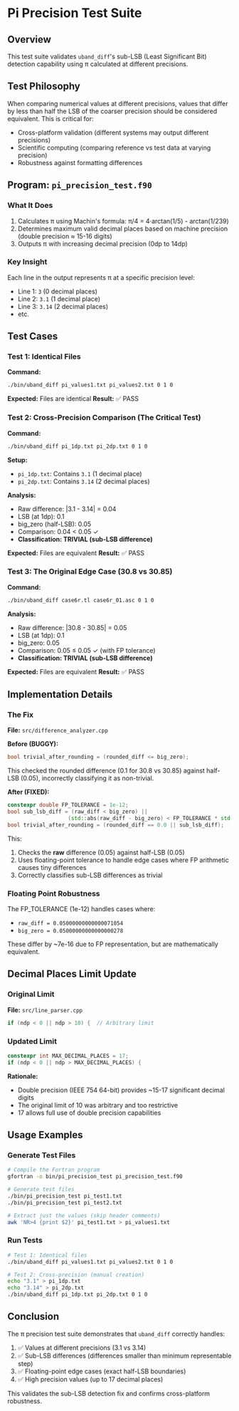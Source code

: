 # Pi Precision Test Suite

## Overview
This test suite validates `uband_diff`'s sub-LSB (Least Significant Bit) detection capability using π calculated at different precisions.

## Test Philosophy
When comparing numerical values at different precisions, values that differ by less than half the LSB of the coarser precision should be considered equivalent. This is critical for:
- Cross-platform validation (different systems may output different precisions)
- Scientific computing (comparing reference vs test data at varying precision)
- Robustness against formatting differences

## Program: `pi_precision_test.f90`

### What It Does
1. Calculates π using Machin's formula: π/4 = 4·arctan(1/5) - arctan(1/239)
2. Determines maximum valid decimal places based on machine precision (double precision ≈ 15-16 digits)
3. Outputs π with increasing decimal precision (0dp to 14dp)

### Key Insight
Each line in the output represents π at a specific precision level:
- Line 1: `3` (0 decimal places)
- Line 2: `3.1` (1 decimal place)
- Line 3: `3.14` (2 decimal places)
- etc.

## Test Cases

### Test 1: Identical Files
**Command:**
```bash
./bin/uband_diff pi_values1.txt pi_values2.txt 0 1 0
```
**Expected:** Files are identical
**Result:** ✅ PASS

### Test 2: Cross-Precision Comparison (The Critical Test)
**Command:**
```bash
./bin/uband_diff pi_1dp.txt pi_2dp.txt 0 1 0
```
**Setup:**
- `pi_1dp.txt`: Contains `3.1` (1 decimal place)
- `pi_2dp.txt`: Contains `3.14` (2 decimal places)

**Analysis:**
- Raw difference: |3.1 - 3.14| = 0.04
- LSB (at 1dp): 0.1
- big_zero (half-LSB): 0.05
- Comparison: 0.04 < 0.05 ✓
- **Classification: TRIVIAL (sub-LSB difference)**

**Expected:** Files are equivalent
**Result:** ✅ PASS

### Test 3: The Original Edge Case (30.8 vs 30.85)
**Command:**
```bash
./bin/uband_diff case6r.tl case6r_01.asc 0 1 0
```
**Analysis:**
- Raw difference: |30.8 - 30.85| = 0.05
- LSB (at 1dp): 0.1
- big_zero: 0.05
- Comparison: 0.05 ≤ 0.05 ✓ (with FP tolerance)
- **Classification: TRIVIAL (sub-LSB difference)**

**Expected:** Files are equivalent
**Result:** ✅ PASS

## Implementation Details

### The Fix
**File:** `src/difference_analyzer.cpp`

**Before (BUGGY):**
```cpp
bool trivial_after_rounding = (rounded_diff <= big_zero);
```
This checked the rounded difference (0.1 for 30.8 vs 30.85) against half-LSB (0.05), incorrectly classifying it as non-trivial.

**After (FIXED):**
```cpp
constexpr double FP_TOLERANCE = 1e-12;
bool sub_lsb_diff = (raw_diff < big_zero) ||
                   (std::abs(raw_diff - big_zero) < FP_TOLERANCE * std::max(raw_diff, big_zero));
bool trivial_after_rounding = (rounded_diff == 0.0 || sub_lsb_diff);
```

This:
1. Checks the **raw** difference (0.05) against half-LSB (0.05)
2. Uses floating-point tolerance to handle edge cases where FP arithmetic causes tiny differences
3. Correctly classifies sub-LSB differences as trivial

### Floating Point Robustness
The FP_TOLERANCE (1e-12) handles cases where:
- `raw_diff = 0.05000000000000071054`
- `big_zero = 0.05000000000000000278`

These differ by ~7e-16 due to FP representation, but are mathematically equivalent.

## Decimal Places Limit Update

### Original Limit
**File:** `src/line_parser.cpp`
```cpp
if (ndp < 0 || ndp > 10) {  // Arbitrary limit
```

### Updated Limit
```cpp
constexpr int MAX_DECIMAL_PLACES = 17;
if (ndp < 0 || ndp > MAX_DECIMAL_PLACES) {
```

**Rationale:**
- Double precision (IEEE 754 64-bit) provides ~15-17 significant decimal digits
- The original limit of 10 was arbitrary and too restrictive
- 17 allows full use of double precision capabilities

## Usage Examples

### Generate Test Files
```bash
# Compile the Fortran program
gfortran -o bin/pi_precision_test pi_precision_test.f90

# Generate test files
./bin/pi_precision_test pi_test1.txt
./bin/pi_precision_test pi_test2.txt

# Extract just the values (skip header comments)
awk 'NR>4 {print $2}' pi_test1.txt > pi_values1.txt
```

### Run Tests
```bash
# Test 1: Identical files
./bin/uband_diff pi_values1.txt pi_values2.txt 0 1 0

# Test 2: Cross-precision (manual creation)
echo "3.1" > pi_1dp.txt
echo "3.14" > pi_2dp.txt
./bin/uband_diff pi_1dp.txt pi_2dp.txt 0 1 0
```

## Conclusion

The π precision test suite demonstrates that `uband_diff` correctly handles:
1. ✅ Values at different precisions (3.1 vs 3.14)
2. ✅ Sub-LSB differences (differences smaller than minimum representable step)
3. ✅ Floating-point edge cases (exact half-LSB boundaries)
4. ✅ High precision values (up to 17 decimal places)

This validates the sub-LSB detection fix and confirms cross-platform robustness.
